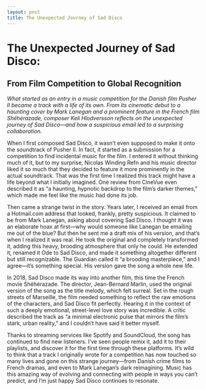```yaml
---
layout: post
title: The Unexpected Journey of Sad Disco
---
```



# The Unexpected Journey of Sad Disco: 

## From Film Competition to Global Recognition



*What started as an entry in a music competition for the Danish film *Pusher II* became a track with a life of its own. From its cinematic debut to a haunting cover by Mark Lanegan and a prominent feature in the French film *Shéhérazade*, composer Keli Hlodversson reflects on the unexpected journey of *Sad Disco*—and how a suspicious email led to a surprising collaboration.*

<!--break-->

When I first composed Sad Disco, it wasn’t even supposed to make it onto the soundtrack of Pusher II. In fact, it started as a submission for a competition to find incidental music for the film. I entered it without thinking much of it, but to my surprise, Nicolas Winding Refn and his music director liked it so much that they decided to feature it more prominently in the actual soundtrack. That was the first time I realized this track might have a life beyond what I initially imagined. One review from CineVue even described it as “a haunting, hypnotic backdrop to the film’s darker themes,” which made me feel like the music had done its job.

Then came a strange twist in the story. Years later, I received an email from a Hotmail.com address that looked, frankly, pretty suspicious. It claimed to be from Mark Lanegan, asking about covering Sad Disco. I thought it was an elaborate hoax at first—why would someone like Lanegan be emailing me out of the blue? But then he sent me a draft mix of his version, and that’s when I realized it was real. He took the original and completely transformed it, adding this heavy, brooding atmosphere that only he could. He extended it, renamed it Ode to Sad Disco, and made it something altogether different but still recognizable. The Guardian called it “a brooding masterpiece,” and I agree—it’s something special. His version gave the song a whole new life.

In 2018, Sad Disco made its way into another film, this time the French movie Shéhérazade. The director, Jean-Bernard Marlin, used the original version of the song as the title melody, which felt surreal. Set in the rough streets of Marseille, the film needed something to reflect the raw emotions of the characters, and Sad Disco fit perfectly. Hearing it in the context of such a deeply emotional, street-level love story was incredible. A critic described the track as “a minimal electronic pulse that mirrors the film’s stark, urban reality,” and I couldn’t have said it better myself.

Thanks to streaming services like Spotify and SoundCloud, the song has continued to find new listeners. I’ve seen people remix it, add it to their playlists, and discover it for the first time through these platforms. It’s wild to think that a track I originally wrote for a competition has now touched so many lives and gone on this strange journey—from Danish crime films to French dramas, and even to Mark Lanegan’s dark reimagining. Music has this amazing way of evolving and connecting with people in ways you can’t predict, and I’m just happy Sad Disco continues to resonate.